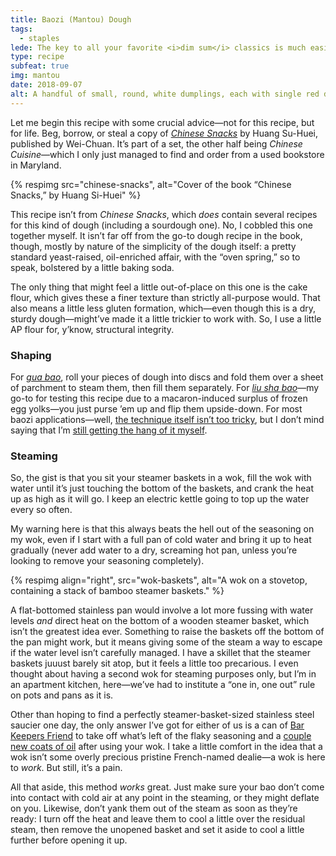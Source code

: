 ```yaml
---
title: Baozi (Mantou) Dough
tags:
  - staples
lede: The key to all your favorite <i>dim sum</i> classics is much easier than you think.
type: recipe
subfeat: true
img: mantou
date: 2018-09-07
alt: A handful of small, round, white dumplings, each with single red dot on the top, inside of a bamboo steamer basket.
---
```


Let me begin this recipe with some crucial advice—not for this recipe, but for life. Beg, borrow, or steal a copy of <i>[Chinese Snacks](https://www.cookbookvillage.com/products/wei-chuan-cookbook-chinese-snacks)</i> by Huang Su-Huei, published by Wei-Chuan. It’s part of a set, the other half being <i>Chinese Cuisine</i>—which I only just managed to find and order from a used bookstore in Maryland.

{% respimg 
    src="chinese-snacks", 
    alt="Cover of the book “Chinese Snacks,” by Huang Si-Huei"
%}

This recipe isn’t from <i>Chinese Snacks</i>, which _does_ contain several recipes for this kind of dough (including a sourdough one). No, I cobbled this one together myself. It isn’t far off from the go-to dough recipe in the book, though, mostly by nature of the simplicity of the dough itself: a pretty standard yeast-raised, oil-enriched affair, with the “oven spring,” so to speak, bolstered by a little baking soda.

The only thing that might feel a little out-of-place on this one is the cake flour, which gives these a finer texture than strictly all-purpose would. That also means a little less gluten formation, which—even though this is a dry, sturdy dough—might’ve made it a little trickier to work with. So, I use a little AP flour for, y’know, structural integrity.

### Shaping

For <i>[gua bao](https://en.wikipedia.org/wiki/Gua_bao)</i>, roll your pieces of dough into discs and fold them over a sheet of parchment to steam them, then fill them separately. For <i>[liu sha bao](http://www.bakeforhappykids.com/2014/02/liu-sha-bao-chinese-molten-salted-egg.html)</i>—my go-to for testing this recipe due to a macaron-induced surplus of frozen egg yolks—you just purse ’em up and flip them upside-down. For most baozi applications—well, [the technique itself isn’t too tricky](https://www.youtube.com/watch?v=r-yF13DqcqQ), but I don’t mind saying that I’m [still getting the hang of it myself](https://www.instagram.com/p/BlQlwa4FEvo).

### Steaming

So, the gist is that you sit your steamer baskets in a wok, fill the wok with water until it’s just touching the bottom of the baskets, and crank the heat up as high as it will go. I keep an electric kettle going to top up the water every so often.

My warning here is that this always beats the hell out of the seasoning on my wok, even if I start with a full pan of cold water and bring it up to heat gradually (never add water to a dry, screaming hot pan, unless you’re looking to remove your seasoning completely).

{% respimg 
    align="right",
    src="wok-baskets", 
    alt="A wok on a stovetop, containing a stack of bamboo steamer baskets."
%}

A flat-bottomed stainless pan would involve a lot more fussing with water levels _and_ direct heat on the bottom of a wooden steamer basket, which isn’t the greatest idea ever. Something to raise the baskets off the bottom of the pan might work, but it means giving some of the steam a way to escape if the water level isn’t carefully managed. I have a skillet that the steamer baskets juuust barely sit atop, but it feels a little too precarious. I even thought about having a second wok for steaming purposes only, but I’m in an apartment kitchen, here—we’ve had to institute a “one in, one out” rule on pots and pans as it is.

Other than hoping to find a perfectly steamer-basket-sized stainless steel saucier one day, the only answer I’ve got for either of us is a can of [Bar Keepers Friend](https://amzn.to/2oOTkYj) to take off what’s left of the flaky seasoning and a [couple new coats of oil](/articles/field-review/#the-gritty-details) after using your wok. I take a little comfort in the idea that a wok isn’t some overly precious pristine French-named dealie—a wok is here to _work_. But still, it’s a pain.

All that aside, this method _works_ great. Just make sure your bao don’t come into contact with cold air at any point in the steaming, or they might deflate on you. Likewise, don’t yank them out of the steam as soon as they’re ready: I turn off the heat and leave them to cool a little over the residual steam, then remove the unopened basket and set it aside to cool a little further before opening it up.
